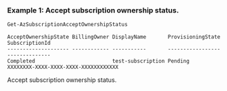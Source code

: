 ### Example 1: Accept subscription ownership status.
```powershell
Get-AzSubscriptionAcceptOwnershipStatus
```

```output
AcceptOwnershipState BillingOwner DisplayName       ProvisioningState SubscriptionId
-------------------- ------------ -----------       ----------------- --------------
Completed                         test-subscription Pending           XXXXXXXX-XXXX-XXXX-XXXX-XXXXXXXXXXXX
```

Accept subscription ownership status.
